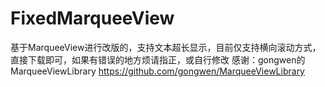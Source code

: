 # FixedMarqueeView
基于MarqueeView进行改版的，支持文本超长显示，目前仅支持横向滚动方式，直接下载即可，如果有错误的地方烦请指正，或自行修改
感谢：gongwen的MarqueeViewLibrary https://github.com/gongwen/MarqueeViewLibrary
